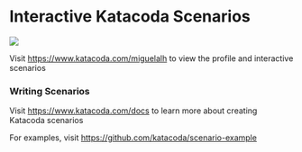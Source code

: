 # Interactive Katacoda Scenarios

[![](http://shields.katacoda.com/katacoda/miguelalh/count.svg)](https://www.katacoda.com/miguelalh "Get your profile on Katacoda.com")

Visit https://www.katacoda.com/miguelalh to view the profile and interactive scenarios

### Writing Scenarios
Visit https://www.katacoda.com/docs to learn more about creating Katacoda scenarios

For examples, visit https://github.com/katacoda/scenario-example
